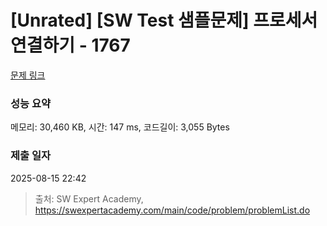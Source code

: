 # [Unrated] [SW Test 샘플문제] 프로세서 연결하기 - 1767 

[문제 링크](https://swexpertacademy.com/main/code/problem/problemDetail.do?contestProbId=AV4suNtaXFEDFAUf) 

### 성능 요약

메모리: 30,460 KB, 시간: 147 ms, 코드길이: 3,055 Bytes

### 제출 일자

2025-08-15 22:42



> 출처: SW Expert Academy, https://swexpertacademy.com/main/code/problem/problemList.do